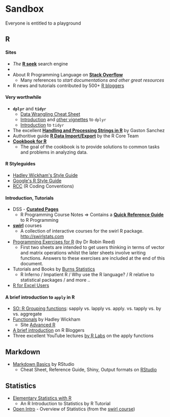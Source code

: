 # Sandbox
Everyone is entitled to a playground

## R
#### Sites
* _The_ [__R seek__](http://rseek.org/) search engine
* 
* About R Programming Language on [__Stack Overflow__](http://stackoverflow.com/tags/r/info)
    * Many references to _start documentations and other great resources_
* R news and tutorials contributed by 500+ [R bloggers](http://www.r-bloggers.com/)

#### Very worthwhile
* __`dplyr`__ and __`tidyr`__
    * [Data Wrangling Cheat Sheet](https://www.rstudio.com/wp-content/uploads/2015/02/data-wrangling-cheatsheet.pdf)
    * [Introduction](https://cran.rstudio.com/web/packages/dplyr/vignettes/introduction.html) and [other vignettes](https://cran.rstudio.com/web/packages/dplyr/vignettes/) to `dplyr`
    * [Introduction](https://cran.r-project.org/web/packages/tidyr/vignettes/tidy-data.html) to `tidyr`
* The excellent [__Handling and Processing Strings in R__](http://gastonsanchez.com/blog/resources/how-to/2013/09/22/Handling-and-Processing-Strings-in-R.html) by Gaston Sanchez
* Authoritive guide [__R Data Import/Export__](https://cran.r-project.org/doc/manuals/r-release/R-data.html#SEC_Contents) by the R Core Team
* [__Cookbook for R__](http://www.cookbook-r.com/)
    * The goal of the cookbook is to provide solutions to common tasks and problems in analyzing data.

#### R Styleguides
 * [Hadley Wickham's Style Guide](http://adv-r.had.co.nz/Style.html)
 * [Google's R Style Guide](https://google-styleguide.googlecode.com/svn/trunk/Rguide.xml)
 * [RCC](https://docs.google.com/document/d/1esDVxyWvH8AsX-VJa-8oqWaHLs4stGlIbk8kLc5VlII/edit) (R Coding Conventions)

#### Introduction, Tutorials
* DSS - [__Curated Pages__](http://datasciencespecialization.github.io/curated/)
    * R Programming Course Notes => Contains a [__Quick Reference Guide__](https://github.com/larspijnappel/DataScienceSpCourseNotes/blob/master/2_RPROG/R%20Programming%20Course%20Notes.Rmd) to R Programming
* [__swirl__](https://github.com/swirldev/swirl_courses) courses
    * A collection of interactive courses for the swirl R package. http://swirlstats.com
* [Programming Exercises for R](http://www2.warwick.ac.uk/fac/sci/statistics/staff/academic-research/reed/) (by Dr Robin Reed)
    * First two sheets are intended to get users thinking in terms of vector and
  matrix operations whilst the later sheets involve writing functions. Answers to these exercises are included at the end of this document.
* Tutorials and Books by [Burns Statistics](http://www.burns-stat.com/documents/tutorials/)
    * R Inferno / Impatient R / Why use the R language? / R relative to statistical packages / and more ..
* [R for Excel Users](http://www.rforexcelusers.com/)

#### A brief introduction to `apply` in R
* [SO: R Grouping functions](http://stackoverflow.com/questions/3505701/r-grouping-functions-sapply-vs-lapply-vs-apply-vs-tapply-vs-by-vs-aggrega/7141669#7141669): sapply vs. lapply vs. apply. vs. tapply vs. by vs. aggregate
* [Functionals](http://adv-r.had.co.nz/Functionals.html) by Hadley Wickham
    * Site [Advanced R](http://adv-r.had.co.nz/)
* [A brief introduction](http://www.r-bloggers.com/a-brief-introduction-to-%E2%80%9Capply%E2%80%9D-in-r/) on R Bloggers
* Three excellent YouTube lectures [by R Labs](https://www.youtube.com/watch?v=f0U74ZvLfQo) on the apply functions


## Markdown
* [Markdown Basics](http://rmarkdown.rstudio.com/authoring_basics.html) by RStudio
    * Cheat Sheet, Reference Guide, Shiny, Output formats on [RStudio](http://rmarkdown.rstudio.com/)

## Statistics
* [Elementary Statistics with R](http://www.r-tutor.com/elementary-statistics)
    * An R Introduction to Statistics by R Tutorial
* [Open Intro](http://www.openintro.org/stat/down/OpenIntroStatSecond.pdf) - Overview of Statistics (from the [swirl course](https://github.com/swirldev/swirl_courses))
